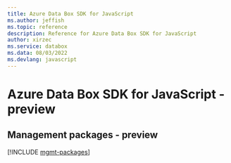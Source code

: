 ```yaml
---
title: Azure Data Box SDK for JavaScript
ms.author: jeffish
ms.topic: reference
description: Reference for Azure Data Box SDK for JavaScript
author: xirzec
ms.service: databox
ms.data: 08/03/2022
ms.devlang: javascript
---
```

# Azure Data Box SDK for JavaScript - preview

## Management packages - preview
[!INCLUDE [mgmt-packages](data-box-mgmt-index.md)]